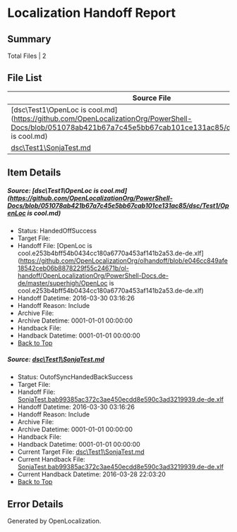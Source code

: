 # <a name='report-top'></a> Localization Handoff Report

## Summary
 Total Files | 2

## File List
 Source File | Status | Details 
 ----------- | ------ | ------- 
 [dsc\Test1\OpenLoc is cool.md](https://github.com/OpenLocalizationOrg/PowerShell-Docs/blob/051078ab421b67a7c45e5bb67cab101ce131ac85/dsc/Test1/OpenLoc is cool.md) | HandedOffSuccess | [Details](#0e5e26f8c14790ce9de7c2c788c80a895dddb47d57)
 [dsc\Test1\SonjaTest.md](https://github.com/OpenLocalizationOrg/PowerShell-Docs/blob/051078ab421b67a7c45e5bb67cab101ce131ac85/dsc/Test1/SonjaTest.md) | OutofSyncHandedBackSuccess | [Details](#91b5eedfa30db98ae6b92251819037478fcc297d58)

## Item Details
##### <a name='0e5e26f8c14790ce9de7c2c788c80a895dddb47d57'></a> Source: [dsc\Test1\OpenLoc is cool.md](https://github.com/OpenLocalizationOrg/PowerShell-Docs/blob/051078ab421b67a7c45e5bb67cab101ce131ac85/dsc/Test1/OpenLoc is cool.md)
* Status: HandedOffSuccess
* Target File: 
* Handoff File: [OpenLoc is cool.e253b4bff54b0434cc180a6770a453af141b2a53.de-de.xlf](https://github.com/OpenLocalizationOrg/olhandoff/blob/e046cc849afe18542ceb06b8878229f55c24671b/ol-handoff/OpenLocalizationOrg/PowerShell-Docs.de-de/master/superhigh/OpenLoc is cool.e253b4bff54b0434cc180a6770a453af141b2a53.de-de.xlf)
* Handoff Datetime: 2016-03-30 03:16:26
* Handoff Reason: Include
* Archive File: 
* Archive Datetime: 0001-01-01 00:00:00
* Handback File: 
* Handback Datetime: 0001-01-01 00:00:00
* [Back to Top](#report-top)

##### <a name='91b5eedfa30db98ae6b92251819037478fcc297d58'></a> Source: [dsc\Test1\SonjaTest.md](https://github.com/OpenLocalizationOrg/PowerShell-Docs/blob/051078ab421b67a7c45e5bb67cab101ce131ac85/dsc/Test1/SonjaTest.md)
* Status: OutofSyncHandedBackSuccess
* Target File: 
* Handoff File: [SonjaTest.bab99385ac372c3ae450ecdd8e590c3ad3219939.de-de.xlf](https://github.com/OpenLocalizationOrg/olhandoff/blob/e046cc849afe18542ceb06b8878229f55c24671b/ol-handoff/OpenLocalizationOrg/PowerShell-Docs.de-de/master/superhigh/SonjaTest.bab99385ac372c3ae450ecdd8e590c3ad3219939.de-de.xlf)
* Handoff Datetime: 2016-03-30 03:16:26
* Handoff Reason: Include
* Archive File: 
* Archive Datetime: 0001-01-01 00:00:00
* Handback File: 
* Handback Datetime: 0001-01-01 00:00:00
* Current Target File: [dsc\Test1\SonjaTest.md](https://github.com/OpenLocalizationOrg/PowerShell-Docs.de-de/blob/6dd6a393cf5494a5424c07b0840c3751fd25aec3/dsc/Test1/SonjaTest.md)
* Current Handback File: [SonjaTest.bab99385ac372c3ae450ecdd8e590c3ad3219939.de-de.xlf](https://github.com/OpenLocalizationOrg/olhandback/blob/b99db412a104b58168e65383cb05e64b931df100/ol-handback/OpenLocalizationOrg/PowerShell-Docs.de-de/master/SonjaTest.bab99385ac372c3ae450ecdd8e590c3ad3219939.de-de.xlf)
* Current Handback Datetime: 2016-03-28 22:03:20
* [Back to Top](#report-top)


## Error Details

Generated by OpenLocalization.
